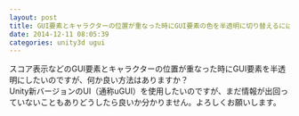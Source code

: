 ```yaml
---
layout: post
title: GUI要素とキャラクターの位置が重なった時にGUI要素の色を半透明に切り替えるには？
date: 2014-12-11 08:05:39
categories: unity3d ugui
---
```

<!-- {% raw %} -->
<p>スコア表示などのGUI要素とキャラクターの位置が重なった時にGUI要素を半透明にしたいのですが、何か良い方法はありますか？<br>
Unity新バージョンのUI（通称uGUI）を使用したいのですが、まだ情報が出回っていないこともありどうしたら良いか分かりません。よろしくお願いします。</p>
<!-- {% endraw %} -->

